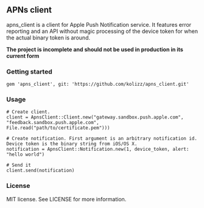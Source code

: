 ## APNs client

apns_client is a client for Apple Push Notification service. It features error reporting and an API without magic
processing of the device token for when the actual binary token is around.

**The project is incomplete and should not be used in production in its current form**

### Getting started

    gem 'apns_client', git: 'https://github.com/kolizz/apns_client.git'
 
### Usage

    # Create client.
    client = ApnsClient::Client.new("gateway.sandbox.push.apple.com", "feedback.sandbox.push.apple.com", File.read("path/to/certificate.pem")))   
    
    # Create notification. First argument is an arbitrary notification id. Device token is the binary string from iOS/OS X.
    notification = ApnsClient::Notification.new(1, device_token, alert: "hello world")
    
    # Send it
    client.send(notification)

### License

MIT license. See LICENSE for more information.
